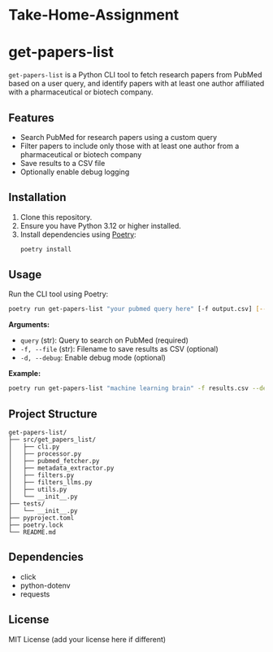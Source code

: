 # Take-Home-Assignment

# get-papers-list

`get-papers-list` is a Python CLI tool to fetch research papers from PubMed based on a user query, and identify papers with at least one author affiliated with a pharmaceutical or biotech company.

## Features
- Search PubMed for research papers using a custom query
- Filter papers to include only those with at least one author from a pharmaceutical or biotech company
- Save results to a CSV file
- Optionally enable debug logging

## Installation
1. Clone this repository.
2. Ensure you have Python 3.12 or higher installed.
3. Install dependencies using [Poetry](https://python-poetry.org/):
   ```sh
   poetry install
   ```

## Usage
Run the CLI tool using Poetry:

```sh
poetry run get-papers-list "your pubmed query here" [-f output.csv] [--debug]
```

**Arguments:**
- `query` (str): Query to search on PubMed (required)
- `-f, --file` (str): Filename to save results as CSV (optional)
- `-d, --debug`: Enable debug mode (optional)

**Example:**
```sh
poetry run get-papers-list "machine learning brain" -f results.csv --debug
```

## Project Structure
```
get-papers-list/
├── src/get_papers_list/
│   ├── cli.py
│   ├── processor.py
│   ├── pubmed_fetcher.py
│   ├── metadata_extractor.py
│   ├── filters.py
│   ├── filters_llms.py
│   ├── utils.py
│   └── __init__.py
├── tests/
│   └── __init__.py
├── pyproject.toml
├── poetry.lock
└── README.md
```

## Dependencies
- click
- python-dotenv
- requests

## License
MIT License (add your license here if different)
